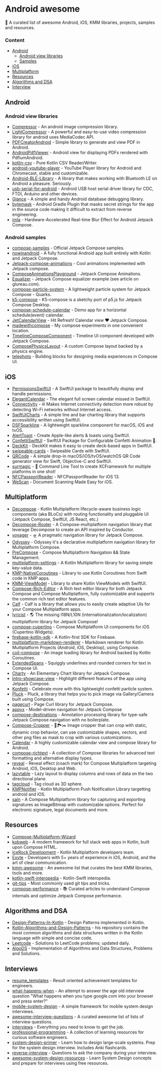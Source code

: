 # Android awesome
📝 A curated list of awesome Android, iOS, KMM libraries, projects, samples and resources.

### Content
- [Android](#android)
    - [Android view libraries](#android-view-libraries) 
    - [Samples](#android-samples)
- [iOS](#ios)
- [Multiplatform](#multiplatform)
- [Resources](#resources)
- [Algorithms and DSA](#algorithms-and-dsa)
- [Interview](#interviews)

##  Android

### Android view libraries
* [Compressor](https://github.com/zetbaitsu/Compressor) - An android image compression library.
* [LightCompressor](https://github.com/AbedElazizShe/LightCompressor) - A powerful and easy-to-use video compression library for android uses MediaCodec API.
* [PDFCreatorAndroid](https://github.com/tejpratap46/PDFCreatorAndroid) - Simple library to generate and view PDF in Android.
* [AndroidPdfViewer](https://github.com/barteksc/AndroidPdfViewer) - Android view for displaying PDFs rendered with PdfiumAndroid.
* [kotlin-csv](https://github.com/doyaaaaaken/kotlin-csv) - Pure Kotlin CSV Reader/Writer.
* [android-youtube-player](https://github.com/PierfrancescoSoffritti/android-youtube-player) - YouTube Player library for Android and Chromecast, stable and customizable.
* [Android-BLE-Library](https://github.com/NordicSemiconductor/Android-BLE-Library) - A library that makes working with Bluetooth LE on Android a pleasure. Seriously.
* [usb-serial-for-android](https://github.com/mik3y/usb-serial-for-android) - Android USB host serial driver library for CDC, FTDI, Arduino and other devices.
* [Glance](https://github.com/guolindev/Glance) - A simple and handy Android database debugging library.
* [bytemask](https://github.com/PatilShreyas/bytemask) - Android Gradle Plugin that masks secret strings for the app in the source code making it difficult to extract from reverse engineering.
* [imla](https://github.com/desugar-64/imla) - Hardware-Accelerated Real-time Blur Effect for Android Jetpack Compose.

### Android samples
* [compose-samples](https://github.com/android/compose-samples) - Official Jetpack Compose samples.
* [nowinandroid](https://github.com/android/nowinandroid) - A fully functional Android app built entirely with Kotlin and Jetpack Compose.
* [Jetpack-compose-animations](https://github.com/canopas/Jetpack-compose-animations-examples) - Cool animations implemented with Jetpack compose.
* [ComposeAnimationsPlayground](https://github.com/Anmol92verma/ComposeAnimationsPlayground) - Jetpack Compose Animations.
* [Equalizer](https://github.com/glureau/Equalizer) - Jetpack Compose equalizer example (see article on glureau.com).
* [compose-particle-system](https://github.com/CuriousNikhil/compose-particle-system) - A lightweight particle system for Jetpack Compose - Quarks.
* [k5-compose](https://github.com/CuriousNikhil/k5-compose) - K5-compose is a sketchy port of p5.js for Jetpack Compose Desktop.
* [compose-schedule-calendar](https://github.com/halilozercan/compose-schedule-calendar) - Demo app for a horizontal schedule(event) calendar.
* [JetCalendarView](https://github.com/Anmol92verma/JetCalendarView) - Hit Refresh! Calendar view ❤️ Jetpack Compose.
* [madewithcompose](https://github.com/halilozercan/madewithcompose) - My compose experiments in one convenient location.
* [TimelineComposeComponent](https://github.com/VitaSokolova/TimelineComposeComponent) - Timeline UI component developed with Jetpack Compose.
* [ComposePhysicsLayout](https://github.com/KlassenKonstantin/ComposePhysicsLayout) - A custom Compose layout backed by a physics engine.
* [telephoto](https://github.com/saket/telephoto) - Building blocks for designing media experiences in Compose UI.

## iOS
* [PermissionsSwiftUI](https://github.com/jevonmao/PermissionsSwiftUI) - A SwiftUI package to beautifully display and handle permissions.
* [ElegantCalendar](https://github.com/ThasianX/ElegantCalendar) - The elegant full screen calendar missed in SwiftUI.
* [Connectivity](https://github.com/rwbutler/Connectivity) - 🌐 Makes Internet connectivity detection more robust by detecting Wi-Fi networks without Internet access.
* [SwiftUICharts](https://github.com/mecid/SwiftUICharts) - A simple line and bar charting library that supports accessibility written using SwiftUI.
* [DSFSparkline](https://github.com/dagronf/DSFSparkline) - A lightweight sparkline component for macOS, iOS and tvOS.
* [AlertToast](https://github.com/elai950/AlertToast) - Create Apple-like alerts & toasts using SwiftUI.
* [ConfettiSwiftUI](https://github.com/simibac/ConfettiSwiftUI) - SwiftUI Package for Configurable Confetti Animation 🎉.
* [DeckKit](https://github.com/danielsaidi/DeckKit) - DeckKit makes it easy to create deck-based apps in SwiftUI.
* [swipeable-cards](https://github.com/Volorf/swipeable-cards) - Swipeable Cards with SwiftUI.
* [QRCode](https://github.com/dagronf/QRCode) - A simple drop-in macOS/iOS/tvOS/watchOS QR Code generator view for Swift, Objective-C and SwiftUI.
* [surmagic](https://github.com/gurhub/surmagic) - 🚀 Command Line Tool to create XCFramework for multiple platforms in one shot!
* [NFCPassportReader](https://github.com/AndyQ/NFCPassportReader) - NFCPassportReader for iOS 13.
* [WeScan](https://github.com/WeTransfer/WeScan) - Document Scanning Made Easy for iOS.

## Multiplatform
* [Decompose](https://github.com/arkivanov/Decompose) - Kotlin Multiplatform lifecycle-aware business logic components (aka BLoCs) with routing functionality and pluggable UI (Jetpack Compose, SwiftUI, JS React, etc.)
* [Decompose-Router](https://github.com/xxfast/Decompose-Router) - A Compose-multiplatform navigation library that leverage Decompose to create an API inspired by Conductor.
* [voyager](https://github.com/adrielcafe/voyager) - 🛸 A pragmatic navigation library for Jetpack Compose.
* [Odyssey](https://github.com/AlexGladkov/Odyssey) - Odyssey it's a declarative multiplatform navigation library for Multiplatform Compose.
* [PreCompose](https://github.com/Tlaster/PreCompose) - Compose Multiplatform Navigation && State Management.
* [multiplatform-settings](https://github.com/russhwolf/multiplatform-settings) - A Kotlin Multiplatform library for saving simple key-value data.
* [KMP-NativeCoroutines](https://github.com/rickclephas/KMP-NativeCoroutines) - Library to use Kotlin Coroutines from Swift code in KMP apps.
* [KMM-ViewModel](https://github.com/rickclephas/KMM-ViewModel) - Library to share Kotlin ViewModels with SwiftUI.
* [Compose-Rich-Editor](https://github.com/MohamedRejeb/Compose-Rich-Editor) - A Rich text editor library for both Jetpack Compose and Compose Multiplatform, fully customizable and supports the common rich text editor features.
* [Calf](https://github.com/MohamedRejeb/Calf) - Calf is a library that allows you to easily create adaptive UIs for your Compose Multiplatform apps.
* [lyricist](https://github.com/adrielcafe/lyricist) - 🌎 The missing I18N/L10N (internationalization/localization) multiplatform library for Jetpack Compose!
* [compose-cupertino](https://github.com/alexzhirkevich/compose-cupertino) - Compose Multiplatform UI components for iOS (Cupertino Widgets).
* [firebase-kotlin-sdk](https://github.com/GitLiveApp/firebase-kotlin-sdk) - A Kotlin-first SDK for Firebase.
* [multiplatform-markdown-renderer](https://github.com/mikepenz/multiplatform-markdown-renderer) - Markdown renderer for Kotlin Multiplatform Projects (Android, iOS, Desktop), using Compose.
* [coil-compose](https://coil-kt.github.io/coil/compose/) - An image loading library for Android backed by Kotlin Coroutines.
* [ExtendedSpans](https://github.com/saket/ExtendedSpans) - Squiggly underlines and rounded corners for text in Compose UI.
* [Charty](https://github.com/hi-manshu/Charty) - An Elementary Chart library for Jetpack Compose.
* [Intro-showcase-view](https://github.com/canopas/Intro-showcase-view) - Highlight different features of the app using Jetpack Compose.
* [Konfetti](https://github.com/DanielMartinus/Konfetti) - Celebrate more with this lightweight confetti particle system.
* [Pluck](https://github.com/hi-manshu/Pluck) - Pluck, a library that helps you to pick image via Gallery/Camera built using Compose.
* [pagecurl](https://github.com/oleksandrbalan/pagecurl) - Page Curl library for Jetpack Compose.
* [appyx](https://github.com/bumble-tech/appyx) - Model-driven navigation for Jetpack Compose
* [compose-destinations](https://github.com/raamcosta/compose-destinations) - Annotation processing library for type-safe Jetpack Compose navigation with no boilerplate.
* [Compose-Cropper](https://github.com/SmartToolFactory/Compose-Cropper) - 🚀🏞✂️ Image cropper that can crop with static, dynamic crop behavior, can use customizable shapes, vectors, and other png files as mask to crop with various customizations.
* [Calendar](https://github.com/kizitonwose/Calendar) - A highly customizable calendar view and compose library for Android.
* [compose-richtext](https://github.com/halilozercan/compose-richtext) - A collection of Compose libraries for advanced text formatting and alternative display types.
* [reveal](https://github.com/svenjacobs/reveal) - Reveal effect (coach mark) for Compose Multiplatform targeting Android, iOS, Desktop and Web.
* [lazytable](https://github.com/oleksandrbalan/lazytable) - Lazy layout to display columns and rows of data on the two directional plane.
* [tagcloud](https://github.com/oleksandrbalan/tagcloud) - Tag cloud as 3D sphere.
* [KMPNotifier](https://github.com/mirzemehdi/KMPNotifier) - Kotlin Multiplatform Push Notification Library targetting android and iOS.
* [sain](https://github.com/joelkanyi/sain) - A Compose Multiplatform library for capturing and exporting signatures as ImageBitmap with customizable options. Perfect for electronic signature, legal documents and more.

## Resources
* [Compose-Multiplatform-Wizard](https://terrakok.github.io/Compose-Multiplatform-Wizard)
* [kobweb](https://github.com/varabyte/kobweb) - A modern framework for full stack web apps in Kotlin, built upon Compose HTML.
* [IceRock Development](https://github.com/icerockdev) - Kotlin Multiplatform developers team.
* [Exyte](https://github.com/exyte) - Developers with 5+ years of experience in iOS, Android, and the art of clear communication.
* [kmm-awesome](https://github.com/terrakok/kmm-awesome) - An awesome list that curates the best KMM libraries, tools and more.
* [kotlin-swift-interopedia](https://github.com/hhru/kotlin-swift-interopedia) - Kotlin-Swift interopedia.
* [git-tips](https://github.com/git-tips/tips) - Most commonly used git tips and tricks.
* [compose-performance](https://github.com/skydoves/compose-performance) - 📚 Curated articles to understand Compose internals and optimize Jetpack Compose performance.

## Algorithms and DSA
* [Design-Patterns-In-Kotlin](https://github.com/dbacinski/Design-Patterns-In-Kotlin) - Design Patterns implemented in Kotlin.
* [Kotlin-Algorithms-and-Design-Patterns](https://github.com/evitwilly/Kotlin-Algorithms-and-Design-Patterns) - his repository contains the most common algorithms and data structures written in the Kotlin language with simple and concise code.
* [Leetcode](https://github.com/fishercoder1534/Leetcode) - Solutions to LeetCode problems; updated daily.
* [AlgoDS](https://github.com/sherxon/AlgoDS) - Implementation of Algorithms and Data Structures, Problems and Solutions.

## Interviews
* [resume_templates](https://github.com/darhonbek/resume_templates) - Result oriented achievement templates for engineers.
* [what-happens-when](https://github.com/alex/what-happens-when) - An attempt to answer the age old interview question "What happens when you type google.com into your browser and press enter?"
* [mobile-system-design](https://github.com/weeeBox/mobile-system-design) - A simple framework for mobile system design interviews.
* [awesome-interview-questions](https://github.com/DopplerHQ/awesome-interview-questions) - A curated awesome list of lists of interview questions.
* [interviews](https://github.com/kdn251/interviews) - Everything you need to know to get the job.
* [professional-programming](https://github.com/charlax/professional-programming) - A collection of learning resources for curious software engineers.
* [system-design-primer](https://github.com/donnemartin/system-design-primer) - Learn how to design large-scale systems. Prep for the system design interview. Includes Anki flashcards.
* [reverse-interview](https://github.com/viraptor/reverse-interview) - Questions to ask the company during your interview.
* [awesome-system-design-resources](https://github.com/ashishps1/awesome-system-design-resources) - Learn System Design concepts and prepare for interviews using free resources.
